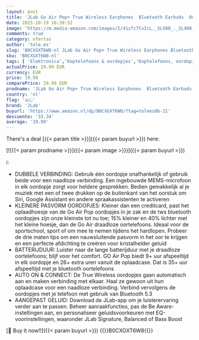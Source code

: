 ```yaml
---
layout: post
title: 'JLab Go Air Pop+ True Wireless Earphones  Bluetooth Earbuds  Oordopjes Draadloos with 35H+ Speeltijd  In Ear Headphones with Microfoon  Oplaaddoos  JLab App  Middernacht Zwart'
date: 2025-10-19 16:39:52
image: 'https://m.media-amazon.com/images/I/41zfc7CvIcL._SL500_._SL400_.jpg'
comments: true
category: ofertas
author: 'tole.es'
slug: 'B0CXGXT6W8-nl JLab Go Air Pop+ True Wireless Earphones Bluetooth Earbuds...'
sku: 'B0CXGXT6W8-nl'
tags: [ 'Elektronica','Koptelefoons & oordopjes','Koptelefoons, oordopjes & accessoires','Oordopjes','jlab','🇳🇱', ]
actualPrice: 19.99 EUR
currency: EUR
price: 19.99
comparePrice: 29.99 EUR
prodname: 'JLab Go Air Pop+ True Wireless Earphones  Bluetooth Earbuds  Oordopjes Draadloos with 35H+ Speeltijd  In Ear Headphones with Microfoon  Oplaaddoos  JLab App  Middernacht Zwart'
country: 'nl'
flag: '🇳🇱'
brand: 'JLab'
buyurl: 'https://www.amazon.nl/dp/B0CXGXT6W8/?tag=tolees0b-21'
descuento: '33.34'
average: '19.99'
---
```


There's a deal [{{< param title >}}]({{< param buyurl >}})  here:

[![{{< param prodname >}}]({{< param image >}})]({{< param buyurl >}})

ℹ️:

- DUBBELE VERBINDING: Gebruik één oordopje onafhankelijk of gebruik beide voor een naadloze verbinding. Een ingebouwde MEMS-microfoon in elk oordopje zorgt voor heldere gesprekken. Bedien gemakkelijk al je muziek met een of twee drukken op de buitenkant van het oorstuk om Siri, Google Assistant en andere spraakassistenten te activeren
- KLEINERE PASVORM OORDOPJES: Kleiner dan een creditcard, past het oplaadhoesje van de Go Air Pop oordopjes in je zak en de tws bluetooth oordopjes zijn onze kleinste tot nu toe; 15% kleiner en 40% lichter met het kleine hoesje, dan de Go Air draadloze oortelefoons. Ideaal voor de sportschool, sport of om mee te nemen tijdens het hardlopen. Probeer de drie maten tips om een nauwsluitende pasvorm in het oor te krijgen en een perfecte afdichting te creëren voor kristalhelder geluid
- BATTERIJDUUR: Luister naar de lange batterijduur met je draadloze oortelefoons; blijf voor het comfort. GO Air Pop biedt 9+ uur afspeeltijd in elk oordopje en 26+ extra uren vanuit de oplaadcase. Dat is 35+ uur afspeeltijd met je bluetooth oortelefoons
- AUTO ON & CONNECT: De True Wireless oordopjes gaan automatisch aan en maken verbinding met elkaar. Haal ze gewoon uit hun oplaadcase voor een naadloze verbinding. Verbind vervolgens de oordopjes met je telefoon met gebruik van Bluetooth 5.3
- AANGEPAST GELUID: Download de JLab-app om je luisterervaring verder aan te passen. Beheer aanraakfuncties, pas de Be Aware-instellingen aan, en personaliseer geluidsvoorkeuren met EQ-voorinstellingen, waaronder JLab Signature, Balanced of Bass Boost

[🛒 Buy it now!!]({{< param buyurl >}})
{{<world>}}B0CXGXT6W8{{</world>}}
